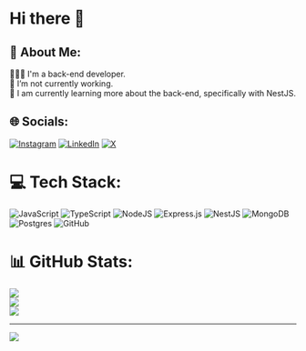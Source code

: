 # Hi there 👋

## 💫 About Me:
👨🏻‍💻 I'm a back-end developer.<br>🔭 I’m not currently working.<br>🌱 I am currently learning more about the back-end, specifically with NestJS.


## 🌐 Socials:
[![Instagram](https://img.shields.io/badge/Instagram-%23E4405F.svg?logo=Instagram&logoColor=white)](https://instagram.com/jvargscode) [![LinkedIn](https://img.shields.io/badge/LinkedIn-%230077B5.svg?logo=linkedin&logoColor=white)](https://linkedin.com/in/jvargscode) [![X](https://img.shields.io/badge/X-black.svg?logo=X&logoColor=white)](https://x.com/jvargscode) 

# 💻 Tech Stack:
![JavaScript](https://img.shields.io/badge/javascript-%23323330.svg?style=for-the-badge&logo=javascript&logoColor=%23F7DF1E) ![TypeScript](https://img.shields.io/badge/typescript-%23007ACC.svg?style=for-the-badge&logo=typescript&logoColor=white) ![NodeJS](https://img.shields.io/badge/node.js-6DA55F?style=for-the-badge&logo=node.js&logoColor=white) ![Express.js](https://img.shields.io/badge/express.js-%23404d59.svg?style=for-the-badge&logo=express&logoColor=%2361DAFB) ![NestJS](https://img.shields.io/badge/nestjs-%23E0234E.svg?style=for-the-badge&logo=nestjs&logoColor=white) ![MongoDB](https://img.shields.io/badge/MongoDB-%234ea94b.svg?style=for-the-badge&logo=mongodb&logoColor=white) ![Postgres](https://img.shields.io/badge/postgres-%23316192.svg?style=for-the-badge&logo=postgresql&logoColor=white) ![GitHub](https://img.shields.io/badge/github-%23121011.svg?style=for-the-badge&logo=github&logoColor=white)
# 📊 GitHub Stats:
![](https://github-readme-stats.vercel.app/api?username=jvargscode&theme=dark&hide_border=false&include_all_commits=true&count_private=true)<br/>
![](https://github-readme-streak-stats.herokuapp.com/?user=jvargscode&theme=dark&hide_border=false)<br/>
![](https://github-readme-stats.vercel.app/api/top-langs/?username=jvargscode&theme=dark&hide_border=false&include_all_commits=true&count_private=true&layout=compact)

---
[![](https://visitcount.itsvg.in/api?id=jvargscode&icon=5&color=0)](https://visitcount.itsvg.in)

